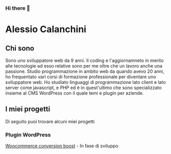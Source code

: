 ### Hi there 👋

<h1>Alessio Calanchini</h1>
<h2>Chi sono</h2>
<p>Sono uno sviluppatore web da 9 anni. Il coding e l'aggiornamneto in merito alle tecnologie ad esso relative sono per me oltre che un lavoro anche una passione. Studio programmazione in ambito web da quando avevo 20 anni, ho frequentato vari corsi di formazione professionale per diventare uno sviluppatore web. Ho studiato linguaggi di programmazione lato client e lato server come javascript, e PHP ed è in quest'ultimo che sono specializzato insieme al CMS WordPress con il quale temi e plugin per aziende.</p>

<h2>I miei progetti</h2>
<p>Di seguito puoi trovare alcuni miei progetti</p>

<h3>Plugin WordPress</h3>
<a href="https://github.com/acalanchini-dev/woocommerce-conversion-boost">Woocommerce conversion boost</a> - <span>In fase di sviluppo</span>
